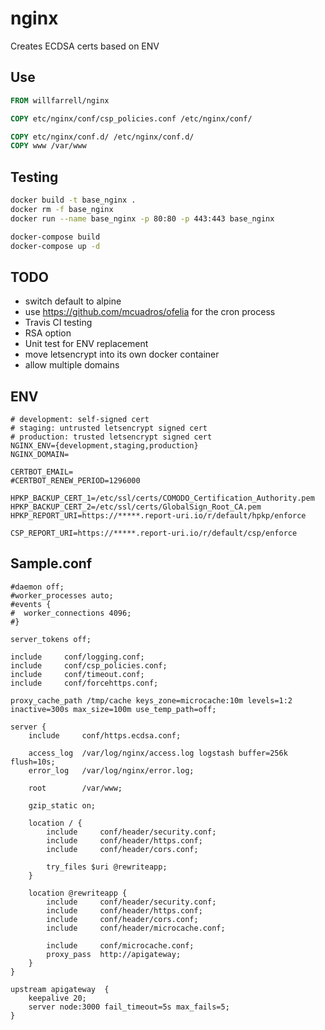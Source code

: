 # nginx

Creates ECDSA certs based on ENV

## Use
```Dockerfile
FROM willfarrell/nginx

COPY etc/nginx/conf/csp_policies.conf /etc/nginx/conf/

COPY etc/nginx/conf.d/ /etc/nginx/conf.d/
COPY www /var/www
```

## Testing
```bash
docker build -t base_nginx .
docker rm -f base_nginx
docker run --name base_nginx -p 80:80 -p 443:443 base_nginx
```

```bash
docker-compose build
docker-compose up -d
```

## TODO
- switch default to alpine
- use https://github.com/mcuadros/ofelia for the cron process
- Travis CI testing
- RSA option
- Unit test for ENV replacement
- move letsencrypt into its own docker container
- allow multiple domains

## ENV
```
# development: self-signed cert
# staging: untrusted letsencrypt signed cert
# production: trusted letsencrypt signed cert
NGINX_ENV={development,staging,production}
NGINX_DOMAIN=

CERTBOT_EMAIL=
#CERTBOT_RENEW_PERIOD=1296000

HPKP_BACKUP_CERT_1=/etc/ssl/certs/COMODO_Certification_Authority.pem
HPKP_BACKUP_CERT_2=/etc/ssl/certs/GlobalSign_Root_CA.pem
HPKP_REPORT_URI=https://*****.report-uri.io/r/default/hpkp/enforce

CSP_REPORT_URI=https://*****.report-uri.io/r/default/csp/enforce
```

## Sample.conf
```
#daemon off;
#worker_processes auto;
#events {
#  worker_connections 4096;
#}

server_tokens off;

include		conf/logging.conf;
include		conf/csp_policies.conf;
include		conf/timeout.conf;
include		conf/forcehttps.conf;

proxy_cache_path /tmp/cache keys_zone=microcache:10m levels=1:2 inactive=300s max_size=100m use_temp_path=off;

server {
	include		conf/https.ecdsa.conf;

    access_log  /var/log/nginx/access.log logstash buffer=256k flush=10s;
	error_log	/var/log/nginx/error.log;

	root		/var/www;

	gzip_static on;

	location / {
        include     conf/header/security.conf;
        include     conf/header/https.conf;
	    include		conf/header/cors.conf;

	    try_files $uri @rewriteapp;
    }

    location @rewriteapp {
        include     conf/header/security.conf;
        include     conf/header/https.conf;
	    include		conf/header/cors.conf;
        include     conf/header/microcache.conf;

        include     conf/microcache.conf;
        proxy_pass  http://apigateway;
    }
}

upstream apigateway  {
    keepalive 20;
    server node:3000 fail_timeout=5s max_fails=5;
}
```